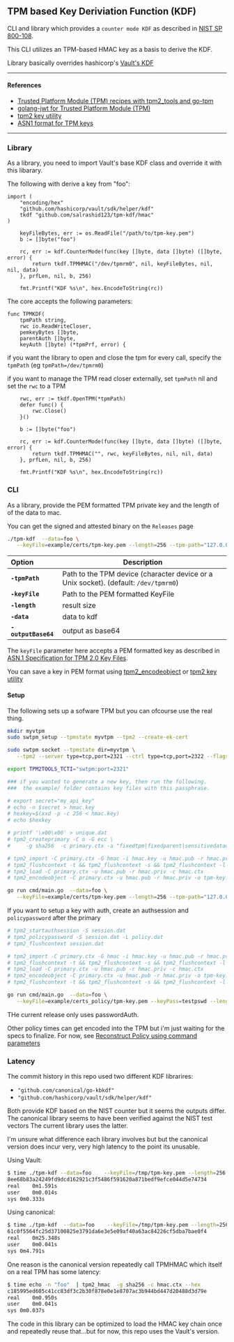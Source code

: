 ## TPM based Key Deriviation Function (KDF)


CLI and library which provides a `counter mode KDF` as described in [NIST SP 800-108](https://csrc.nist.gov/pubs/sp/800/108/r1/upd1/final).

This CLI utilizes an TPM-based HMAC key as a basis to derive the KDF.

Library basically overrides hashicorp's  [Vault's KDF](github.com/hashicorp/vault/sdk/helper/kdf)

---

#### References

* [Trusted Platform Module (TPM) recipes with tpm2_tools and go-tpm](https://github.com/salrashid123/tpm2)
* [golang-jwt for Trusted Platform Module (TPM)](https://github.com/salrashid123/golang-jwt-tpm)
* [tpm2 key utility](https://github.com/salrashid123/tpm2genkey)
* [ASN1 format for TPM keys](https://github.com/salrashid123/tpm2/tree/master/tpm-key)

---

### Library

As a library, you need to import Vault's base KDF class and override it with this libarary.

The following with derive a key from "foo":

```golang
import (
	"encoding/hex"
	"github.com/hashicorp/vault/sdk/helper/kdf"
	tkdf "github.com/salrashid123/tpm-kdf/hmac"
)

	keyFileBytes, err := os.ReadFile("/path/to/tpm-key.pem")
	b := []byte("foo")

	rc, err := kdf.CounterMode(func(key []byte, data []byte) ([]byte, error) {
		return tkdf.TPMHMAC("/dev/tpmrm0", nil, keyFileBytes, nil, nil, data)
	}, prfLen, nil, b, 256)

	fmt.Printf("KDF %s\n", hex.EncodeToString(rc))
```

The core accepts the following parameters:

```golang
func TPMKDF(
	tpmPath string, 
	rwc io.ReadWriteCloser, 
	pemkeyBytes []byte, 
	parentAuth []byte, 
	keyAuth []byte) (*tpmPrf, error) {
```

if you want the library to open and close the tpm for every call, specify the `tpmPath` (eg `tpmPath=/dev/tpmrm0`)

if you want to manage the TPM read closer externally, set `tpmPath` nil and set the `rwc` to a TPM

```golang
	rwc, err := tkdf.OpenTPM(*tpmPath)
	defer func() {
		rwc.Close()
	}()

	b := []byte("foo")

	rc, err := kdf.CounterMode(func(key []byte, data []byte) ([]byte, error) {
		return tkdf.TPMHMAC("", rwc, keyFileBytes, nil, nil, data)
	}, prfLen, nil, b, 256)

	fmt.Printf("KDF %s\n", hex.EncodeToString(rc))

```

### CLI

As a library, provide the PEM formatted TPM private key and the length of of the data to mac.

You can get the signed and attested binary on the `Releases` page

```bash
./tpm-kdf  --data=foo \
   --keyFile=example/certs/tpm-key.pem --length=256 --tpm-path="127.0.0.1:2321"
```

| Option | Description |
|:------------|-------------|
| **`-tpmPath`** | Path to the TPM device (character device or a Unix socket). (default: `/dev/tpmrm0`) |
| **`-keyFile`** | Path to the PEM formatted KeyFile |
| **`-length`** | result size |
| **`-data`** | data to kdf |
| **`-outputBase64`** | output as base64 |

The `keyFile` parameter here accepts a PEM formatted key as described in [ASN.1 Specification for TPM 2.0 Key Files](https://www.hansenpartnership.com/draft-bottomley-tpm2-keys.html).

You can save a key in PEM format using [tpm2_encodeobject](https://github.com/tpm2-software/tpm2-tools/blob/master/man/tpm2_encodeobject.1.md) or [tpm2 key utility](https://github.com/salrashid123/tpm2genkey)

#### Setup

The following sets up a sofware TPM but you can ofcourse use the real thing.  

```bash
mkdir myvtpm
sudo swtpm_setup --tpmstate myvtpm --tpm2 --create-ek-cert

sudo swtpm socket --tpmstate dir=myvtpm \
   --tpm2 --server type=tcp,port=2321 --ctrl type=tcp,port=2322 --flags not-need-init,startup-clear --log level=5

export TPM2TOOLS_TCTI="swtpm:port=2321"

### if you wanted to generate a new key, then run the following.
###  the example/ folder contains key files with this passphrase.

# export secret="my_api_key"
# echo -n $secret > hmac.key
# hexkey=$(xxd -p -c 256 < hmac.key)
# echo $hexkey

# printf '\x00\x00' > unique.dat
# tpm2_createprimary -C o -G ecc \
#     -g sha256  -c primary.ctx -a "fixedtpm|fixedparent|sensitivedataorigin|userwithauth|noda|restricted|decrypt" -u unique.dat

# tpm2_import -C primary.ctx -G hmac -i hmac.key -u hmac.pub -r hmac.priv
# tpm2_flushcontext -t && tpm2_flushcontext -s && tpm2_flushcontext -l
# tpm2_load -C primary.ctx -u hmac.pub -r hmac.priv -c hmac.ctx
# tpm2_encodeobject -C primary.ctx -u hmac.pub -r hmac.priv -o tpm-key.pem

go run cmd/main.go  --data=foo \
   --keyFile=example/certs/tpm-key.pem --length=256 --tpm-path="127.0.0.1:2321"
```

If you want to setup a key with auth, create an authsession and `policypassword` after the primary

```bash
# tpm2_startauthsession -S session.dat
# tpm2_policypassword -S session.dat -L policy.dat
# tpm2_flushcontext session.dat

# tpm2_import -C primary.ctx -G hmac -i hmac.key -u hmac.pub -r hmac.priv -L policy.dat -p testpswd
# tpm2_flushcontext -t && tpm2_flushcontext -s && tpm2_flushcontext -l
# tpm2_load -C primary.ctx -u hmac.pub -r hmac.priv -c hmac.ctx
# tpm2_encodeobject -C primary.ctx -u hmac.pub -r hmac.priv -o tpm-key.pem 
# tpm2_flushcontext -t && tpm2_flushcontext -s && tpm2_flushcontext -l

go run cmd/main.go  --data=foo \
   --keyFile=example/certs_policy/tpm-key.pem --keyPass=testpswd --length=256 --tpm-path="127.0.0.1:2321"
```

THe current release only uses passwordAuth.  

Other policy times can get encoded into the TPM but i'm just waiting for the  specs to finalize.  For now, see [Reconstruct Policy using command parameters](https://github.com/salrashid123/tpm2/tree/master/policy_gen)


### Latency

The commit history in this repo used two different KDF librarires:

* `"github.com/canonical/go-kbkdf"`
* `"github.com/hashicorp/vault/sdk/helper/kdf"`

Both provide KDF based on the NIST counter but it seems the outputs differ.  The canonical library seems to have been verified against the NIST test vectors The current library uses the latter.

I'm unsure what difference each library involves but but the canonical version does incur very, very high latency to the point its unusable. 

Using Vault:

```bash
$ time ./tpm-kdf --data=foo    --keyFile=/tmp/tpm-key.pem --length=256 
8ee68b83a24249fd9dcd162921c3f5486f591620a871bedf9efce044d5e74734
real	0m1.591s
user	0m0.014s
sys	0m0.333s
```

Using canonical:

```bash
$ time ./tpm-kdf  --data=foo    --keyFile=/tmp/tpm-key.pem --length=256 
61c0f5564fc25d37100825e3791da6e3e5e09af40a63ac84226cf5dba7bae0f4
real	0m25.348s
user	0m0.041s
sys	0m4.791s
```

One reason is the canonical version repeatedly call TPMHMAC which itself on a real TPM has some latency:

```bash
$ time echo -n "foo"  | tpm2_hmac  -g sha256 -c hmac.ctx --hex
c185995ed605c41cc83df3c2b30f878e0e1e8707ac3b944bd447d20488d3d79e
real	0m0.950s
user	0m0.041s
sys	0m0.037s
```

The code in this library can be optimized to load the HMAC key chain once and repeatedly reuse that...but for now, this repo uses the Vault's version.